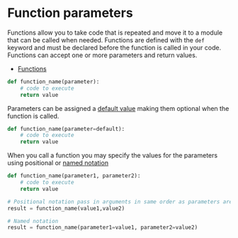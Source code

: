 # Function parameters

Functions allow you to take code that is repeated and move it to a module that can be called when needed. Functions are defined with the `def` keyword and must be declared before the function is called in your code. Functions can accept one or more parameters and return values.

- [Functions](https://docs.python.org/3/tutorial/controlflow.html#defining-functions)

```python
def function_name(parameter):
    # code to execute
    return value
```

Parameters can be assigned a [default value](https://docs.python.org/3/tutorial/controlflow.html#default-argument-values) making them optional when the function is called.

```python
def function_name(parameter=default):
    # code to execute
    return value
```

When you call a function you may specify the values for the parameters using positional or [named notation](https://docs.python.org/3/tutorial/controlflow.html#keyword-arguments)

```python
def function_name(parameter1, parameter2):
    # code to execute
    return value

# Positional notation pass in arguments in same order as parameters are declared
result = function_name(value1,value2)

# Named notation
result = function_name(parameter1=value1, parameter2=value2)
```
